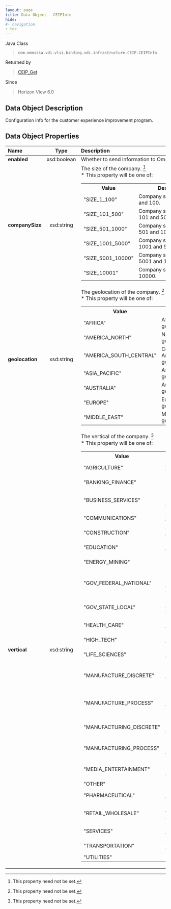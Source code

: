 ```yaml
---
layout: page
title: Data Object - CEIPInfo
hide:
#- navigation
- toc
---
```






Java Class
> `com.omnissa.vdi.vlsi.binding.vdi.infrastructure.CEIP.CEIPInfo`

Returned by
> [CEIP_Get](vdi.infrastructure.CEIP.md#get)

Since
> Horizon View 6.0


## Data Object Description

Configuration info for the customer experience improvement program.

## Data Object Properties

 Name | Type | Description
:---|:---:|:---
**enabled**|  xsd:boolean|  Whether to send information to Omnissa.
**companySize**|  xsd:string|  The size of the company. [^1]<br>* This property will be one of:<br><table><tr><th>Value</th><th>Description</th></tr><tr><td>"SIZE_1_100"</td><td>Company size between 1 and 100.</td></tr><tr><td>"SIZE_101_500"</td><td>Company size between 101 and 500.</td></tr><tr><td>"SIZE_501_1000"</td><td>Company size between 501 and 1000.</td></tr><tr><td>"SIZE_1001_5000"</td><td>Company size between 1001 and 5000.</td></tr><tr><td>"SIZE_5001_10000"</td><td>Company size between 5001 and 10000.</td></tr><tr><td>"SIZE_10001"</td><td>Company size greater than 10000.</td></tr></table>
**geolocation**|  xsd:string|  The geolocation of the company. [^1]<br>* This property will be one of:<br><table><tr><th>Value</th><th>Description</th></tr><tr><td>"AFRICA"</td><td>Africa geolocation.</td></tr><tr><td>"AMERICA_NORTH"</td><td>North America geolocation.</td></tr><tr><td>"AMERICA_SOUTH_CENTRAL"</td><td>Central or South America geolocation.</td></tr><tr><td>"ASIA_PACIFIC"</td><td>Asia Pacific geolocation.</td></tr><tr><td>"AUSTRALIA"</td><td>Australia geolocation.</td></tr><tr><td>"EUROPE"</td><td>Europe geolocation.</td></tr><tr><td>"MIDDLE_EAST"</td><td>Middle East geolocation.</td></tr></table>
**vertical**|  xsd:string|  The vertical of the company. [^1]<br>* This property will be one of:<br><table><tr><th>Value</th><th>Description</th></tr><tr><td>"AGRICULTURE"</td><td>Agriculture vertical.</td></tr><tr><td>"BANKING_FINANCE"</td><td>Banking and Finance vertical.</td></tr><tr><td>"BUSINESS_SERVICES"</td><td>Business Services vertical.</td></tr><tr><td>"COMMUNICATIONS"</td><td>Communications vertical.</td></tr><tr><td>"CONSTRUCTION"</td><td>Construction vertical.</td></tr><tr><td>"EDUCATION"</td><td>Education vertical.</td></tr><tr><td>"ENERGY_MINING"</td><td>Energy and Mining vertical.</td></tr><tr><td>"GOV_FEDERAL_NATIONAL"</td><td>Federal or National Government vertical.</td></tr><tr><td>"GOV_STATE_LOCAL"</td><td>State or Local Government vertical.</td></tr><tr><td>"HEALTH_CARE"</td><td>Health Care vertical.</td></tr><tr><td>"HIGH_TECH"</td><td>High Tech vertical.</td></tr><tr><td>"LIFE_SCIENCES"</td><td>Life Sciences vertical.</td></tr><tr><td>"MANUFACTURE_DISCRETE"</td><td>Discrete Manufacturing vertical (deprecated).</td></tr><tr><td>"MANUFACTURE_PROCESS"</td><td>Manufacturing Processes vertical (deprecated).</td></tr><tr><td>"MANUFACTURING_DISCRETE"</td><td>Discrete Manufacturing vertical.</td></tr><tr><td>"MANUFACTURING_PROCESS"</td><td>Manufacturing Processes vertical.</td></tr><tr><td>"MEDIA_ENTERTAINMENT"</td><td>Media and Entertainment vertical.</td></tr><tr><td>"OTHER"</td><td>Other vertical.</td></tr><tr><td>"PHARMACEUTICAL"</td><td>Pharmaceutical vertical.</td></tr><tr><td>"RETAIL_WHOLESALE"</td><td>Retail and Wholesale vertical.</td></tr><tr><td>"SERVICES"</td><td>Services vertical.</td></tr><tr><td>"TRANSPORTATION"</td><td>Transportation vertical.</td></tr><tr><td>"UTILITIES"</td><td>Utilities vertical.</td></tr></table>


 


[^1]: This property need not be set.